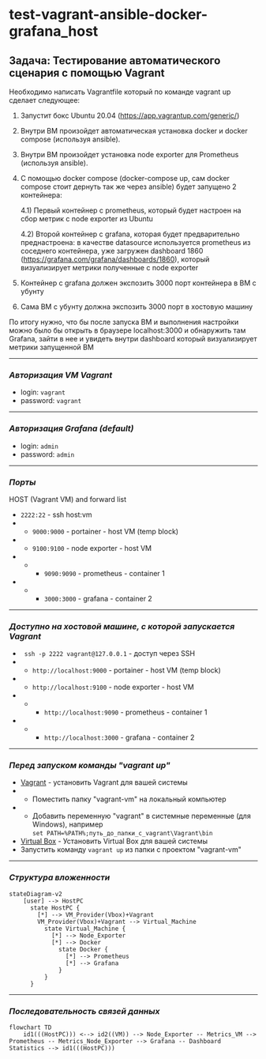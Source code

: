# test-vagrant-ansible-docker-grafana_host

## Задача: Тестирование автоматического сценария с помощью Vagrant

Необходимо написать Vagrantfile который по команде vagrant up сделает следующее:
1) Запустит бокс Ubuntu 20.04 (https://app.vagrantup.com/generic/)
2) Внутри ВМ произойдет автоматическая установка docker и docker compose (используя ansible).
3) Внутри ВМ произойдет установка node exporter для Prometheus (используя ansible).
4) С помощью docker compose (docker-compose up, сам docker compose стоит дернуть так же через ansible) будет запущено 2 контейнера:
    
    4.1) Первый контейнер с prometheus, который будет настроен на сбор метрик с node exporter из Ubuntu

    4.2) Второй контейнер с grafana, которая будет предварительно преднастроена: в качестве datasource используется prometheus из соседнего контейнера, уже загружен dashboard 1860 (https://grafana.com/grafana/dashboards/1860), который визуализирует метрики полученные с node exporter

5) Контейнер с grafana должен экспозить 3000 порт контейнера в ВМ с убунту

6) Сама ВМ с убунту должна экспозить 3000 порт в хостовую машину
 
По итогу нужно, что бы после запуска ВМ и выполнения настройки можно было бы открыть в браузере localhost:3000 и обнаружить там Grafana, зайти в нее и увидеть внутри dashboard который визуализирует метрики запущенной ВМ

---
### **_Авторизация VM Vagrant_**
- login: ```vagrant```
- password: ```vagrant```
---
### **_Авторизация Grafana (default)_**
- login: ```admin```
- password: ```admin```
---  
### **_Порты_**
HOST (Vagrant VM) and forward list 
- ```2222:22``` - ssh host:vm
- - ```9000:9000``` - portainer - host VM (temp block)
- - ```9100:9100``` - node exporter - host VM
- - - ```9090:9090``` - prometheus - container 1
- - - ```3000:3000``` - grafana - container 2
---
### **_Доступно на хостовой машине, с которой запускается Vagrant_**
- ``` ssh -p 2222 vagrant@127.0.0.1``` - доступ через SSH 
- - ```http://localhost:9000``` - portainer - host VM (temp block)
- - ```http://localhost:9100``` - node exporter - host VM
- - - ```http://localhost:9090``` - prometheus - container 1
- - - ```http://localhost:3000``` - grafana - container 2
---
### **_Перед запуском команды "vagrant up"_**

- [Vagrant](https://www.vagrantup.com/) - установить Vagrant для вашей системы
- - Поместить папку "vagrant-vm" на локальный компьютер
- - Добавить переменную "vagrant" в системные переменные (для Windows), например   
  ```set PATH=%PATH%;путь_до_папки_с_vagrant\Vagrant\bin```
- [Virtual Box](https://www.virtualbox.org/) - Установить Virtual Box для вашей системы
- Запустить команду ```vagrant up``` из папки с проектом "vagrant-vm"
---
### **_Структура вложенности_**

```mermaid
stateDiagram-v2
    [user] --> HostPC
      state HostPC {
        [*] --> VM_Provider(Vbox)+Vagrant
        VM_Provider(Vbox)+Vagrant --> Virtual_Machine
          state Virtual_Machine {
            [*] --> Node_Exporter
            [*] --> Docker
              state Docker {
                [*] --> Prometheus
                [*] --> Grafana
              }
          }
      }
```
---
### **_Последовательность связей данных_**

```mermaid
flowchart TD
    id1(((HostPC))) <--> id2((VM)) --> Node_Exporter -- Metrics_VM --> Prometheus -- Metrics_Node_Exporter --> Grafana -- Dashboard Statistics --> id1(((HostPC)))
```    
